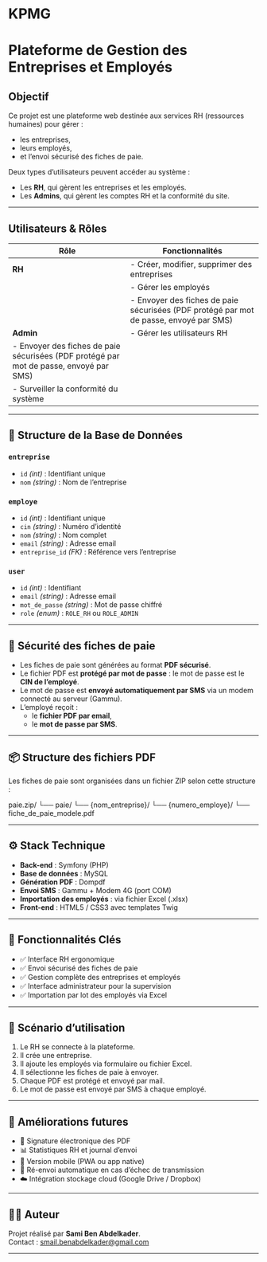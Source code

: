 # KPMG
# Plateforme de Gestion des Entreprises et Employés

## Objectif

Ce projet est une plateforme web destinée aux services RH (ressources humaines) pour gérer :
- les entreprises,
- leurs employés,
- et l’envoi sécurisé des fiches de paie.

Deux types d’utilisateurs peuvent accéder au système :  
- Les **RH**, qui gèrent les entreprises et les employés.  
- Les **Admins**, qui gèrent les comptes RH et la conformité du site.

---

## Utilisateurs & Rôles

| Rôle      | Fonctionnalités |
|-----------|-----------------|
| **RH**    | - Créer, modifier, supprimer des entreprises  
|            |- Gérer les employés  
|           |  - Envoyer des fiches de paie sécurisées (PDF protégé par mot de passe, envoyé par SMS) |
| **Admin** | - Gérer les utilisateurs RH  
             - Envoyer des fiches de paie sécurisées (PDF protégé par mot de passe, envoyé par SMS) |
             - Surveiller la conformité du système |

---

## 🧱 Structure de la Base de Données

### `entreprise`
- `id` *(int)* : Identifiant unique
- `nom` *(string)* : Nom de l’entreprise

### `employe`
- `id` *(int)* : Identifiant unique
- `cin` *(string)* : Numéro d’identité
- `nom` *(string)* : Nom complet
- `email` *(string)* : Adresse email
- `entreprise_id` *(FK)* : Référence vers l’entreprise

### `user`
- `id` *(int)* : Identifiant
- `email` *(string)* : Adresse email
- `mot_de_passe` *(string)* : Mot de passe chiffré
- `role` *(enum)* : `ROLE_RH` ou `ROLE_ADMIN`

---

## 🔐 Sécurité des fiches de paie

- Les fiches de paie sont générées au format **PDF sécurisé**.
- Le fichier PDF est **protégé par mot de passe** : le mot de passe est le **CIN de l’employé**.
- Le mot de passe est **envoyé automatiquement par SMS** via un modem connecté au serveur (Gammu).
- L’employé reçoit :
  - le **fichier PDF par email**,
  - le **mot de passe par SMS**.

---

## 📦 Structure des fichiers PDF

Les fiches de paie sont organisées dans un fichier ZIP selon cette structure :

paie.zip/
└── paie/
└── {nom_entreprise}/
└── {numero_employe}/
└── fiche_de_paie_modele.pdf


---

## ⚙️ Stack Technique

- **Back-end** : Symfony (PHP)
- **Base de données** : MySQL
- **Génération PDF** : Dompdf
- **Envoi SMS** : Gammu + Modem 4G (port COM)
- **Importation des employés** : via fichier Excel (.xlsx)
- **Front-end** : HTML5 / CSS3 avec templates Twig

---

## 📲 Fonctionnalités Clés

- ✅ Interface RH ergonomique
- ✅ Envoi sécurisé des fiches de paie
- ✅ Gestion complète des entreprises et employés
- ✅ Interface administrateur pour la supervision
- ✅ Importation par lot des employés via Excel

---

## 🚀 Scénario d’utilisation

1. Le RH se connecte à la plateforme.
2. Il crée une entreprise.
3. Il ajoute les employés via formulaire ou fichier Excel.
4. Il sélectionne les fiches de paie à envoyer.
5. Chaque PDF est protégé et envoyé par mail.
6. Le mot de passe est envoyé par SMS à chaque employé.

---

## 📌 Améliorations futures

- 📎 Signature électronique des PDF
- 📊 Statistiques RH et journal d’envoi
- 📱 Version mobile (PWA ou app native)
- 🔁 Ré-envoi automatique en cas d’échec de transmission
- ☁️ Intégration stockage cloud (Google Drive / Dropbox)

---

## 🧑‍💻 Auteur

Projet réalisé par **Sami Ben Abdelkader**.  
Contact : [smail.benabdelkader@gmail.com](mailto:smail.benabdelkader@gmail.com)

---

